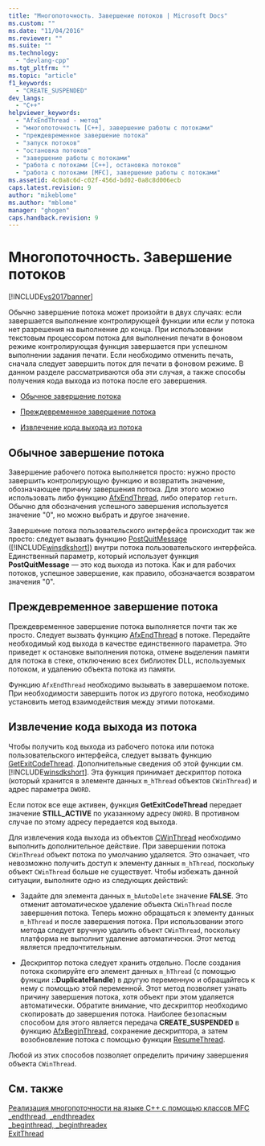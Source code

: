 ```yaml
---
title: "Многопоточность. Завершение потоков | Microsoft Docs"
ms.custom: ""
ms.date: "11/04/2016"
ms.reviewer: ""
ms.suite: ""
ms.technology: 
  - "devlang-cpp"
ms.tgt_pltfrm: ""
ms.topic: "article"
f1_keywords: 
  - "CREATE_SUSPENDED"
dev_langs: 
  - "C++"
helpviewer_keywords: 
  - "AfxEndThread - метод"
  - "многопоточность [C++], завершение работы с потоками"
  - "преждевременное завершение потока"
  - "запуск потоков"
  - "остановка потоков"
  - "завершение работы с потоками"
  - "работа с потоками [C++], остановка потоков"
  - "работа с потоками [MFC], завершение работы с потоками"
ms.assetid: 4c0a8c6d-c02f-456d-bd02-0a8c8d006ecb
caps.latest.revision: 9
author: "mikeblome"
ms.author: "mblome"
manager: "ghogen"
caps.handback.revision: 9
---
```

# Многопоточность. Завершение потоков
[!INCLUDE[vs2017banner](../assembler/inline/includes/vs2017banner.md)]

Обычно завершение потока может произойти в двух случаях: если завершается выполнение контролирующей функции или если у потока нет разрешения на выполнение до конца.  При использовании текстовым процессором потока для выполнения печати в фоновом режиме контролирующая функция завершается при успешном выполнении задания печати.  Если необходимо отменить печать, сначала следует завершить поток для печати в фоновом режиме.  В данном разделе рассматриваются оба эти случая, а также способы получения кода выхода из потока после его завершения.  
  
-   [Обычное завершение потока](#_core_normal_thread_termination)  
  
-   [Преждевременное завершение потока](#_core_premature_thread_termination)  
  
-   [Извлечение кода выхода из потока](#_core_retrieving_the_exit_code_of_a_thread)  
  
##  <a name="_core_normal_thread_termination"></a> Обычное завершение потока  
 Завершение рабочего потока выполняется просто: нужно просто завершить контролирующую функцию и возвратить значение, обозначающее причину завершения потока.  Для этого можно использовать либо функцию [AfxEndThread](../Topic/AfxEndThread.md), либо оператор `return`.  Обычно для обозначения успешного завершения используется значение "0", но можно выбрать и другое значение.  
  
 Завершение потока пользовательского интерфейса происходит так же просто: следует вызвать функцию [PostQuitMessage](http://msdn.microsoft.com/library/windows/desktop/ms644945) \([!INCLUDE[winsdkshort](../atl/reference/includes/winsdkshort_md.md)]\) внутри потока пользовательского интерфейса.  Единственный параметр, который использует функция **PostQuitMessage** — это код выхода из потока.  Как и для рабочих потоков, успешное завершение, как правило, обозначается возвратом значения "0".  
  
##  <a name="_core_premature_thread_termination"></a> Преждевременное завершение потока  
 Преждевременное завершение потока выполняется почти так же просто. Следует вызвать функцию [AfxEndThread](../Topic/AfxEndThread.md) в потоке.  Передайте необходимый код выхода в качестве единственного параметра.  Это приведет к остановке выполнения потока, отмене выделения памяти для потока в стеке, отключению всех библиотек DLL, используемых потоком, и удалению объекта потока из памяти.  
  
 Функцию `AfxEndThread` необходимо вызывать в завершаемом потоке.  При необходимости завершить поток из другого потока, необходимо установить метод взаимодействия между этими потоками.  
  
##  <a name="_core_retrieving_the_exit_code_of_a_thread"></a> Извлечение кода выхода из потока  
 Чтобы получить код выхода из рабочего потока или потока пользовательского интерфейса, следует вызвать функцию [GetExitCodeThread](http://msdn.microsoft.com/library/windows/desktop/ms683190).  Дополнительные сведения об этой функции см. [!INCLUDE[winsdkshort](../atl/reference/includes/winsdkshort_md.md)].  Эта функция принимает дескриптор потока \(который хранится в элементе данных `m_hThread` объектов `CWinThread`\) и адрес параметра `DWORD`.  
  
 Если поток все еще активен, функция **GetExitCodeThread** передает значение **STILL\_ACTIVE** по указанному адресу `DWORD`. В противном случае по этому адресу передается код выхода.  
  
 Для извлечения кода выхода из объектов [CWinThread](../mfc/reference/cwinthread-class.md) необходимо выполнить дополнительное действие.  При завершении потока `CWinThread` объект потока по умолчанию удаляется.  Это означает, что невозможно получить доступ к элементу данных `m_hThread`, поскольку объект `CWinThread` больше не существует.  Чтобы избежать данной ситуации, выполните одно из следующих действий:  
  
-   Задайте для элемента данных `m_bAutoDelete` значение **FALSE**.  Это отменит автоматическое удаление объекта `CWinThread` после завершения потока.  Теперь можно обращаться к элементу данных `m_hThread` и после завершения потока.  При использовании этого метода следует вручную удалить объект `CWinThread`, поскольку платформа не выполнит удаление автоматически.  Этот метод является предпочтительным.  
  
-   Дескриптор потока следует хранить отдельно.  После создания потока скопируйте его элемент данных `m_hThread` \(с помощью функции **::DuplicateHandle**\) в другую переменную и обращайтесь к нему с помощью этой переменной.  Этот метод позволяет узнать причину завершения потока, хотя объект при этом удаляется автоматически.  Обратите внимание, что дескриптор необходимо скопировать до завершения потока.  Наиболее безопасным способом для этого является передача **CREATE\_SUSPENDED** в функцию [AfxBeginThread](../Topic/AfxBeginThread.md), сохранение дескриптора, а затем возобновление потока с помощью функции [ResumeThread](../Topic/CWinThread::ResumeThread.md).  
  
 Любой из этих способов позволяет определить причину завершения объекта `CWinThread`.  
  
## См. также  
 [Реализация многопоточности на языке C\+\+ с помощью классов MFC](../parallel/multithreading-with-cpp-and-mfc.md)   
 [\_endthread, \_endthreadex](../Topic/_endthread,%20_endthreadex.md)   
 [\_beginthread, \_beginthreadex](../Topic/_beginthread,%20_beginthreadex.md)   
 [ExitThread](http://msdn.microsoft.com/library/windows/desktop/ms682659)